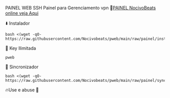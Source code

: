 PAINEL WEB SSH 
Painel para Gerenciamento vpn
🔹️[PAINEL NocivoBeats online veja Aqui](http://www.nocivobeats.com)
      


⬇️ Instalador
```
bash <(wget -qO- https://raw.githubusercontent.com/Nocivobeats/pweb/main/raw/painel/install/ubuinst.sh)
```

🔑 Key Ilimitada
```
pweb
```

🔄 Sincronizador
```
bash <(wget -qO- https://raw.githubusercontent.com/Nocivobeats/pweb/main/raw/painel/sync/sincpainel.sh)
```

🔥Use e abuse 🍷
